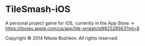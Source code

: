 # TileSmash-iOS
A personal project game for iOS, currently in the App Store -> https://itunes.apple.com/us/app/tile-smash/id982528563?mt=8

Copyright © 2014 Nikola Bozhkov. All rights reserved.
